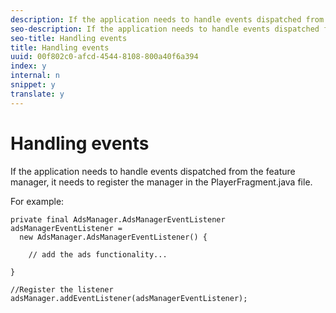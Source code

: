 ```yaml
---
description: If the application needs to handle events dispatched from the feature manager, it needs to register the manager in the PlayerFragment.java file.
seo-description: If the application needs to handle events dispatched from the feature manager, it needs to register the manager in the PlayerFragment.java file.
seo-title: Handling events
title: Handling events
uuid: 00f802c0-afcd-4544-8108-800a40f6a394
index: y
internal: n
snippet: y
translate: y
---
```


# Handling events

If the application needs to handle events dispatched from the feature manager, it needs to register the manager in the PlayerFragment.java file.

For example: 

```
private final AdsManager.AdsManagerEventListener adsManagerEventListener =  
  new AdsManager.AdsManagerEventListener() { 
 
    // add the ads functionality... 
 
} 
 
//Register the listener 
adsManager.addEventListener(adsManagerEventListener);
```
